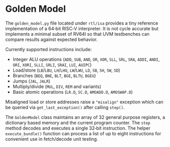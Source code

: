 # Golden Model

The `golden_model.py` file located under `rtl/isa` provides a tiny reference
implementation of a 64‑bit RISC‑V interpreter. It is not cycle accurate but
implements a minimal subset of RV64I so that UVM testbenches can compare
results against expected behavior.

Currently supported instructions include:

- Integer ALU operations (`ADD`, `SUB`, `AND`, `OR`, `XOR`,
  `SLL`, `SRL`, `SRA`, `ADDI`, `ANDI`, `ORI`, `XORI`,
  `SLLI`, `SRLI`, `SRAI`, `LUI`, `AUIPC`)
- Load/store (`LB`/`LBU`, `LH`/`LHU`, `LW`/`LWU`, `LD`,
  `SB`, `SH`, `SW`, `SD`)
- Branches (`BEQ`, `BNE`, `BLT`, `BGE`, `BLTU`, `BGEU`)
- Jumps (`JAL`, `JALR`)
- Multiply/divide (`MUL`, `DIV`, `REM` and variants)
- Basic atomic operations (`LR.D`, `SC.D`, `AMOADD.D`, `AMOSWAP.D`)

Misaligned load or store addresses raise a `"misalign"` exception which can be
queried via `get_last_exception()` after calling `step()`.

The `GoldenModel` class maintains an array of 32 general purpose registers,
a dictionary based memory and the current program counter. The `step` method
decodes and executes a single 32‑bit instruction. The helper
`execute_bundle()` function can process a list of up to eight instructions
for convenient use in fetch/decode unit testing.
